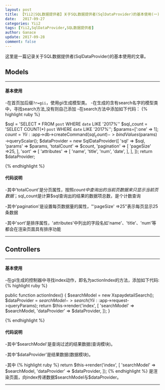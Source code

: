 ```yaml
---
layout: post
title: 【Yii2|SQL数据提供者】关于SQL数据提供者(SqlDataProvider)的基本使用(一)
date:   2017-09-27
categories: Yii2
tags: [Yii2,SqlDataProvider,SQL数据提供者]
author: Ganace
update: 2017-09-28
comment: false
---
```


这里是一篇记录关于SQL数据提供者(SqlDataProvider)的基本使用的文章。


## Models

---
####  基本使用

-在首页加后缀`?r=gii`，使用gii生成模型类。
-在生成的含有search名字的模型类中，寻找search方法,没有则自己添加
-在search方法中添加如下代码：
{% highlight ruby %}

$sql = 'SELECT * FROM `post` WHERE `date` LIKE '2017%''
$sql_count = 'SELECT COUNT(\*) `post` WHERE `date` LIKE '2017%'';
$params=[':one' => 1];
$count = Yii::$app->db->createCommand($sql_count)
    ->bindValues($params)
    ->queryScalar();
$dataProvider = new SqlDataProvider([
    'sql' => $sql,
    'params' => $params,
    'totalCount' => $count,
    'pagination' => [
        'pageSize' =>25,
    ],
    'sort' => [
        'attributes' => [
            'name',
            'title',
            'num',
            'date',
        ],
    ],
]);
return $dataProvider;

{% endhighlight %}

####  代码说明

-其中'totalCount'是分页属性，按照$count中查询出的当前页数据来只显示当前页数据；$sql_count是计算$sql查询出的结果的数据项总数，是个计数查询

-其中'pagination'是设置每页数据量的属性，"'pageSize' =>25"表示每页显示25条数据

-其中'sort'是排序属性，'attributes'中列出的字段名如'name'、'title'、'num'等都会在渲染页面具有排序功能

---

## Controllers

---
####  基本使用

-在gii生成的控制器中寻找index动作，即名为actionIndex的方法，添加如下代码:
{% highlight ruby %}

public function actionIndex()
{
    $searchModel = new XspaydetailSearch();
    $dataProvider = $searchModel->search(Yii::$app->request->queryParams);
    return $this->render('index', [
        'searchModel' => $searchModel,
        'dataProvider' => $dataProvider,
    ]);
}

{% endhighlight %}

####  代码说明

-其中'$searchModel'是查询过滤的结果数据(查询模块)。

-其中'$dataProvider'是结果数据(数据模块)。

-其中
{% highlight ruby %}
return $this->render('index', [
    'searchModel' => $searchModel,
    'dataProvider' => $dataProvider,
]);
{% endhighlight %}
是渲染页面，向index传递数据$searchModel与$dataProvider。

---


